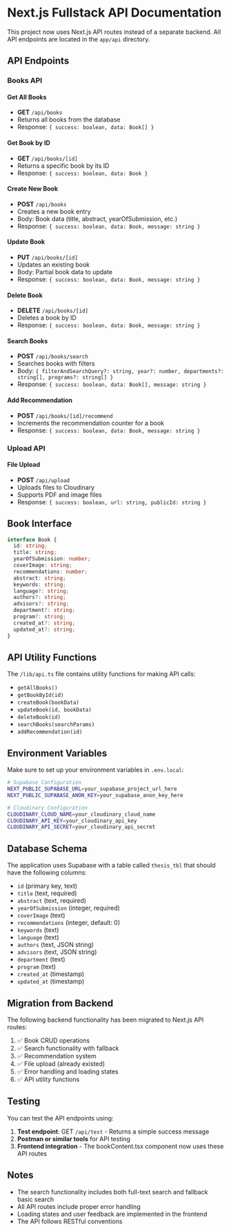# Next.js Fullstack API Documentation

This project now uses Next.js API routes instead of a separate backend. All API endpoints are located in the `app/api` directory.

## API Endpoints

### Books API

#### Get All Books

- **GET** `/api/books`
- Returns all books from the database
- Response: `{ success: boolean, data: Book[] }`

#### Get Book by ID

- **GET** `/api/books/[id]`
- Returns a specific book by its ID
- Response: `{ success: boolean, data: Book }`

#### Create New Book

- **POST** `/api/books`
- Creates a new book entry
- Body: Book data (title, abstract, yearOfSubmission, etc.)
- Response: `{ success: boolean, data: Book, message: string }`

#### Update Book

- **PUT** `/api/books/[id]`
- Updates an existing book
- Body: Partial book data to update
- Response: `{ success: boolean, data: Book, message: string }`

#### Delete Book

- **DELETE** `/api/books/[id]`
- Deletes a book by ID
- Response: `{ success: boolean, data: Book, message: string }`

#### Search Books

- **POST** `/api/books/search`
- Searches books with filters
- Body: `{ filterAndSearchQuery?: string, year?: number, departments?: string[], programs?: string[] }`
- Response: `{ success: boolean, data: Book[], message: string }`

#### Add Recommendation

- **POST** `/api/books/[id]/recommend`
- Increments the recommendation counter for a book
- Response: `{ success: boolean, data: Book, message: string }`

### Upload API

#### File Upload

- **POST** `/api/upload`
- Uploads files to Cloudinary
- Supports PDF and image files
- Response: `{ success: boolean, url: string, publicId: string }`

## Book Interface

```typescript
interface Book {
  id: string;
  title: string;
  yearOfSubmission: number;
  coverImage: string;
  recommendations: number;
  abstract: string;
  keywords: string;
  language?: string;
  authors?: string;
  advisors?: string;
  department?: string;
  program?: string;
  created_at?: string;
  updated_at?: string;
}
```

## API Utility Functions

The `/lib/api.ts` file contains utility functions for making API calls:

- `getAllBooks()`
- `getBookById(id)`
- `createBook(bookData)`
- `updateBook(id, bookData)`
- `deleteBook(id)`
- `searchBooks(searchParams)`
- `addRecommendation(id)`

## Environment Variables

Make sure to set up your environment variables in `.env.local`:

```bash
# Supabase Configuration
NEXT_PUBLIC_SUPABASE_URL=your_supabase_project_url_here
NEXT_PUBLIC_SUPABASE_ANON_KEY=your_supabase_anon_key_here

# Cloudinary Configuration
CLOUDINARY_CLOUD_NAME=your_cloudinary_cloud_name
CLOUDINARY_API_KEY=your_cloudinary_api_key
CLOUDINARY_API_SECRET=your_cloudinary_api_secret
```

## Database Schema

The application uses Supabase with a table called `thesis_tbl` that should have the following columns:

- `id` (primary key, text)
- `title` (text, required)
- `abstract` (text, required)
- `yearOfSubmission` (integer, required)
- `coverImage` (text)
- `recommendations` (integer, default: 0)
- `keywords` (text)
- `language` (text)
- `authors` (text, JSON string)
- `advisors` (text, JSON string)
- `department` (text)
- `program` (text)
- `created_at` (timestamp)
- `updated_at` (timestamp)

## Migration from Backend

The following backend functionality has been migrated to Next.js API routes:

1. ✅ Book CRUD operations
2. ✅ Search functionality with fallback
3. ✅ Recommendation system
4. ✅ File upload (already existed)
5. ✅ Error handling and loading states
6. ✅ API utility functions

## Testing

You can test the API endpoints using:

1. **Test endpoint**: GET `/api/test` - Returns a simple success message
2. **Postman or similar tools** for API testing
3. **Frontend integration** - The bookContent.tsx component now uses these API routes

## Notes

- The search functionality includes both full-text search and fallback basic search
- All API routes include proper error handling
- Loading states and user feedback are implemented in the frontend
- The API follows RESTful conventions

